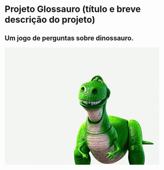 # Projeto Glossauro (título e breve descrição do projeto)
## Um jogo de perguntas sobre dinossauro.
![gif dino](https://github.com/Waleria257/Glossauro/blob/master/08605a2cf4cce0f80b644241b5224bc8.gif)
